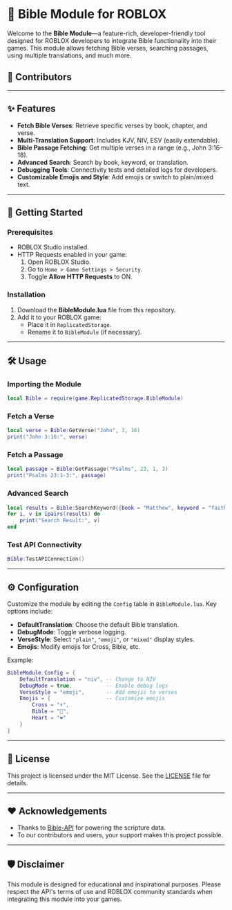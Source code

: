 
# 📖 Bible Module for ROBLOX
Welcome to the **Bible Module**—a feature-rich, developer-friendly tool designed for ROBLOX developers to integrate Bible functionality into their games. This module allows fetching Bible verses, searching passages, using multiple translations, and much more.

## 🌟 Contributors
<!-- Contributors will be auto-updated -->

---

## ✨ Features
- **Fetch Bible Verses**: Retrieve specific verses by book, chapter, and verse.
- **Multi-Translation Support**: Includes KJV, NIV, ESV (easily extendable).
- **Bible Passage Fetching**: Get multiple verses in a range (e.g., John 3:16–18).
- **Advanced Search**: Search by book, keyword, or translation.
- **Debugging Tools**: Connectivity tests and detailed logs for developers.
- **Customizable Emojis and Style**: Add emojis or switch to plain/mixed text.

---

## 🚀 Getting Started
### Prerequisites
- ROBLOX Studio installed.
- HTTP Requests enabled in your game:
  1. Open ROBLOX Studio.
  2. Go to `Home > Game Settings > Security`.
  3. Toggle **Allow HTTP Requests** to ON.

### Installation
1. Download the **BibleModule.lua** file from this repository.
2. Add it to your ROBLOX game:
   - Place it in `ReplicatedStorage`.
   - Rename it to `BibleModule` (if necessary).

---

## 🛠️ Usage
### Importing the Module
```lua
local Bible = require(game.ReplicatedStorage.BibleModule)
```

### Fetch a Verse
```lua
local verse = Bible:GetVerse("John", 3, 16)
print("John 3:16:", verse)
```

### Fetch a Passage
```lua
local passage = Bible:GetPassage("Psalms", 23, 1, 3)
print("Psalms 23:1-3:", passage)
```

### Advanced Search
```lua
local results = Bible:SearchKeyword({book = "Matthew", keyword = "faith"})
for i, v in ipairs(results) do
    print("Search Result:", v)
end
```

### Test API Connectivity
```lua
Bible:TestAPIConnection()
```

---

## ⚙️ Configuration
Customize the module by editing the `Config` table in `BibleModule.lua`. Key options include:
- **DefaultTranslation**: Choose the default Bible translation.
- **DebugMode**: Toggle verbose logging.
- **VerseStyle**: Select `"plain"`, `"emoji"`, or `"mixed"` display styles.
- **Emojis**: Modify emojis for Cross, Bible, etc.

Example:
```lua
BibleModule.Config = {
    DefaultTranslation = "niv", -- Change to NIV
    DebugMode = true,           -- Enable debug logs
    VerseStyle = "emoji",       -- Add emojis to verses
    Emojis = {                  -- Customize emojis
        Cross = "✝️",
        Bible = "📖",
        Heart = "❤️"
    }
}
```

---

## 📜 License
This project is licensed under the MIT License. See the [LICENSE](LICENSE) file for details.

---

## ❤️ Acknowledgements
- Thanks to [Bible-API](https://bible-api.com/) for powering the scripture data.
- To our contributors and users, your support makes this project possible.

---

## 🛡️ Disclaimer
This module is designed for educational and inspirational purposes. Please respect the API's terms of use and ROBLOX community standards when integrating this module into your games.


